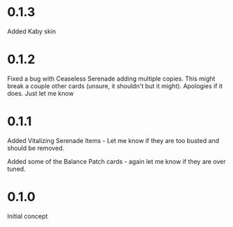 # 0.1.3

Added Kaby skin

# 0.1.2

Fixed a bug with Ceaseless Serenade adding multiple copies. This might break a couple other cards (unsure, it shouldn't but it might). Apologies if it does. Just let me know

# 0.1.1

<!-- TODO: Fixed a bug with cards losing their stanza requirements -->

Added Vitalizing Serenade Items - Let me know if they are too busted and should be removed.

Added some of the Balance Patch cards - again let me know if they are over tuned.

# 0.1.0

Initial concept
